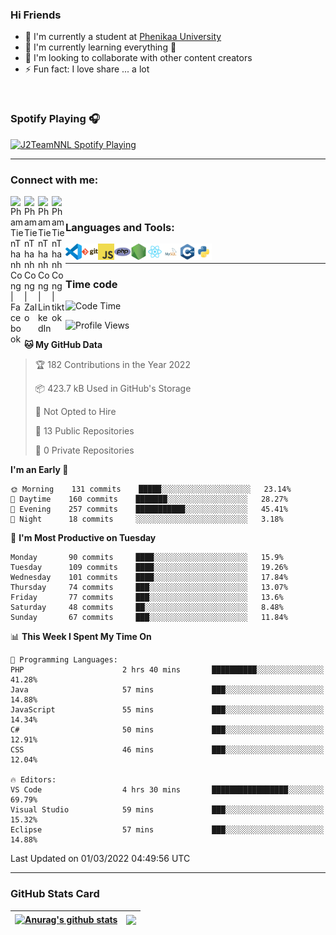 ### Hi Friends

- 🔭 I'm currently a student at [Phenikaa University]
- 🌱 I'm currently learning everything 🤣
- 👯 I'm looking to collaborate with other content creators
- ⚡ Fun fact: I love share ... a lot

<br />

### Spotify Playing 🎧
[<img src="https://spotify-playing-git-master.j2teamnnl.vercel.app/api/spotify-playing" alt="J2TeamNNL Spotify Playing" width="350" />](https://open.spotify.com/user/31bvg3wront7ddphslihvvtofufa)

<!-- [<img src="https://becongspotify-git-master.phamtienthanhcong.vercel.app/api/spotify-playing" alt="Spotify Now Playing" width="350" />] -->

---


### Connect with me:
[<img align="left" alt="PhamTienThanhCong | Facebook" width="22px" src="https://upload.wikimedia.org/wikipedia/commons/thumb/1/16/Facebook-icon-1.png/640px-Facebook-icon-1.png" />][facebook]
[<img align="left" alt="PhamTienThanhCong | Zalo" width="22px" src="https://www.anphatpc.com.vn/template/anphat_2020v2/images/icon-zalo.jpg" />][zalo]
[<img align="left" alt="PhamTienThanhCong | LinkedIn" width="22px" src="https://cdn3.iconfinder.com/data/icons/inficons/512/linkedin.png" />][linkedin]
[<img align="left" alt="PhamTienThanhCong | tiktok" width="22px" src="https://cdn.worldvectorlogo.com/logos/tiktok-logo.svg" />][tiktok]

<br />

### Languages and Tools:

<img align="left" alt="Visual Studio Code" width="26px" src="https://raw.githubusercontent.com/github/explore/80688e429a7d4ef2fca1e82350fe8e3517d3494d/topics/visual-studio-code/visual-studio-code.png" />
<img align="left" alt="git" width="26px" src="https://raw.githubusercontent.com/github/explore/80688e429a7d4ef2fca1e82350fe8e3517d3494d/topics/git/git.png" hrep/>

[<img align="left" alt="JavaScript" width="26px" src="https://raw.githubusercontent.com/github/explore/80688e429a7d4ef2fca1e82350fe8e3517d3494d/topics/javascript/javascript.png" />][min project]
[<img align="left" alt="php" width="26px" src="https://raw.githubusercontent.com/github/explore/80688e429a7d4ef2fca1e82350fe8e3517d3494d/topics/php/php.png" />][web]
[<img align="left" alt="nodejs" width="26px" src="https://raw.githubusercontent.com/github/explore/80688e429a7d4ef2fca1e82350fe8e3517d3494d/topics/nodejs/nodejs.png" />][web]
[<img align="left" alt="react" width="26px" src="https://raw.githubusercontent.com/github/explore/80688e429a7d4ef2fca1e82350fe8e3517d3494d/topics/react/react.png" />][web]

<img align="left" alt="mysql" width="26px" src="https://raw.githubusercontent.com/github/explore/80688e429a7d4ef2fca1e82350fe8e3517d3494d/topics/mysql/mysql.png" />

[<img align="left" alt="cpp c" width="26px" src="https://raw.githubusercontent.com/github/explore/80688e429a7d4ef2fca1e82350fe8e3517d3494d/topics/cpp/cpp.png" />][c and cpp]
[<img align="left" alt="python" width="26px" src="https://raw.githubusercontent.com/github/explore/80688e429a7d4ef2fca1e82350fe8e3517d3494d/topics/python/python.png" />][python]

<br />

---

### Time code

<!--START_SECTION:waka-->
![Code Time](http://img.shields.io/badge/Code%20Time-130%20hrs%2054%20mins-blue)

![Profile Views](http://img.shields.io/badge/Profile%20Views-80-blue)

**🐱 My GitHub Data** 

> 🏆 182 Contributions in the Year 2022
 > 
> 📦 423.7 kB Used in GitHub's Storage 
 > 
> 🚫 Not Opted to Hire
 > 
> 📜 13 Public Repositories 
 > 
> 🔑 0 Private Repositories  
 > 
**I'm an Early 🐤** 

```text
🌞 Morning    131 commits    █████░░░░░░░░░░░░░░░░░░░░   23.14% 
🌆 Daytime    160 commits    ███████░░░░░░░░░░░░░░░░░░   28.27% 
🌃 Evening    257 commits    ███████████░░░░░░░░░░░░░░   45.41% 
🌙 Night      18 commits     ░░░░░░░░░░░░░░░░░░░░░░░░░   3.18%

```
📅 **I'm Most Productive on Tuesday** 

```text
Monday       90 commits     ████░░░░░░░░░░░░░░░░░░░░░   15.9% 
Tuesday      109 commits    ████░░░░░░░░░░░░░░░░░░░░░   19.26% 
Wednesday    101 commits    ████░░░░░░░░░░░░░░░░░░░░░   17.84% 
Thursday     74 commits     ███░░░░░░░░░░░░░░░░░░░░░░   13.07% 
Friday       77 commits     ███░░░░░░░░░░░░░░░░░░░░░░   13.6% 
Saturday     48 commits     ██░░░░░░░░░░░░░░░░░░░░░░░   8.48% 
Sunday       67 commits     ███░░░░░░░░░░░░░░░░░░░░░░   11.84%

```


📊 **This Week I Spent My Time On** 

```text
💬 Programming Languages: 
PHP                      2 hrs 40 mins       ██████████░░░░░░░░░░░░░░░   41.28% 
Java                     57 mins             ███░░░░░░░░░░░░░░░░░░░░░░   14.88% 
JavaScript               55 mins             ███░░░░░░░░░░░░░░░░░░░░░░   14.34% 
C#                       50 mins             ███░░░░░░░░░░░░░░░░░░░░░░   12.91% 
CSS                      46 mins             ███░░░░░░░░░░░░░░░░░░░░░░   12.04%

🔥 Editors: 
VS Code                  4 hrs 30 mins       █████████████████░░░░░░░░   69.79% 
Visual Studio            59 mins             ███░░░░░░░░░░░░░░░░░░░░░░   15.32% 
Eclipse                  57 mins             ███░░░░░░░░░░░░░░░░░░░░░░   14.88%

```


 Last Updated on 01/03/2022 04:49:56 UTC
<!--END_SECTION:waka-->

---

### GitHub Stats Card

| <a href="https://github.com/phamtienthanhcong"><img align="center" src="https://github-readme-stats.vercel.app/api?username=PhamTienThanhCong&show_icons=true&include_all_commits=true&theme=buefy&hide_border=true&theme=ocean_dark" alt="Anurag's github stats" /></a> | <a href="https://github.com/phamtienthanhcong"><img align="center" src="https://github-readme-stats.vercel.app/api/top-langs/?username=PhamTienThanhCong&layout=compact&theme=buefy&hide_border=true&theme=ocean_dark" /></a> |
| ------------- | ------------- |

[Phenikaa University]: https://phenikaa-uni.edu.vn/vi
[facebook]: https://www.facebook.com/phamtienthanhcong
[linkedin]: https://linkedin.com/in/phamtienthanhcong
[zalo]: https://zalo.me/0396396332
[tiktok]: https://www.tiktok.com/@phamtienthanhcong
[web]: https://github.com/PhamTienThanhCong/web_dev
[min project]: https://github.com/PhamTienThanhCong/Project-Of-Web
[c and cpp]: https://github.com/PhamTienThanhCong/Code_C_and_Cpro
[python]: https://github.com/PhamTienThanhCong/Python_beginer
